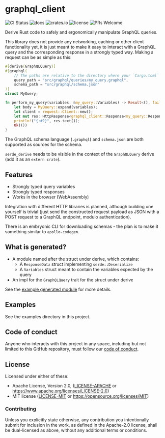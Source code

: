 # graphql_client

![CI Status](https://img.shields.io/travis/tomhoule/graphql-client.svg)
![docs](https://docs.rs/mio/badge.svg)
![crates.io](https://img.shields.io/crates/d/graphql-client.svg)
![license](https://img.shields.io/github/license/mashape/apistatus.svg)
![PRs Welcome](https://img.shields.io/badge/PRs-welcome-brightgreen.svg)

Derive Rust code to safely and ergonomically manipulate GraphQL queries.

This library does not provide any networking, caching or other client functionality yet, it is just meant to make it easy to interact with a GraphQL query and the corresponding response in a strongly typed way. Making a request can be as simple as this:

```rust
#[derive(GraphQLQuery)]
#[graphql(
    // The paths are relative to the directory where your `Cargo.toml` is located.
    query_path = "src/graphql/queries/my_query.graphql",
    schema_path = "src/graphql/schema.json"
)]
struct MyQuery;
```

```rust
fn perform_my_query(variables: &my_query::Variables) -> Result<(), failure::Error> {
    let body = MyQuery::expand(variables);
    let client = reqwest::Client::new();
    let mut res: HttpResponse<graphql_client::Response<my_query::ResponseData>> = client.post("/graphql").json(&body).send()?;
    println!("{:#?}", res.text());
    Ok(())
}
```

The GraphQL schema language (`.graphql`) and `schema.json` are both supported as sources for the schema.

`serde_derive` needs to be visible in the context of the `GraphQLQuery` derive (add it as an `extern crate`).

## Features

- Strongly typed query variables
- Strongly typed responses
- Works in the browser (WebAssembly)

Integration with different HTTP libraries is planned, although building one yourself is trivial (just send the constructed request payload as JSON with a POST request to a GraphQL endpoint, modulo authentication).

There is an embryonic CLI for downloading schemas - the plan is to make it something similar to `apollo-codegen`.


## What is generated?

- A module named after the struct under derive, which contains:
  - A `ResponseData` struct implementing `serde::Deserialize`
  - A `Variables` struct meant to contain the variables expected by the query
- An impl for the `GraphQLQuery` trait for the struct under derive

See the [example generated module](https://www.tomhoule.com/docs/example_module/) for more details.

## Examples

See the examples directory in this project.

## Code of conduct

Anyone who interacts with this project in any space, including but not limited to
this GitHub repository, must follow our [code of conduct](https://github.com/tomhoule/graphql-client/blob/master/CODE_OF_CONDUCT.md).

## License

Licensed under either of these:

 * Apache License, Version 2.0, ([LICENSE-APACHE](LICENSE-APACHE) or
   https://www.apache.org/licenses/LICENSE-2.0)
 * MIT license ([LICENSE-MIT](LICENSE-MIT) or
   https://opensource.org/licenses/MIT)

### Contributing

Unless you explicitly state otherwise, any contribution you intentionally submit
for inclusion in the work, as defined in the Apache-2.0 license, shall be
dual-licensed as above, without any additional terms or conditions.

